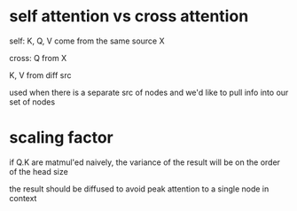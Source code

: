 # self attention vs cross attention

self: K, Q, V come from the same source X

cross:
Q from X

K, V from diff src

used when there is a separate src of nodes and we'd like to pull info into our set of nodes

# scaling factor

if Q.K are matmul'ed naively, the variance of the result will be on the order of the head size

the result should be diffused to avoid peak attention to a single node in context

